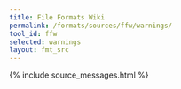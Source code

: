 ```yaml
---
title: File Formats Wiki
permalink: /formats/sources/ffw/warnings/
tool_id: ffw
selected: warnings
layout: fmt_src
---
```


{% include source_messages.html %}

